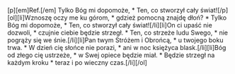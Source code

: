 [p][em]Ref.[/em] Tylko Bóg mi dopomoże, * Ten, co stworzył cały świat![/p][ol][li]Wznoszę oczy me ku górom, * gdzież pomocną znajdę dłoń? * Tylko Bóg mi dopomoże, * Ten, co stworzył cały świat![/li][li]On ci upaść nie dozwoli, * czujnie ciebie będzie strzegł. * Ten, co strzeże ludu Swego, * nie pogrąży się we śnie.[/li][li]Pan twym Stróżem i Obrońcą, * u twojego boku trwa. * W dzień cię słońce nie porazi, * ani w noc księżyca blask.[/li][li]Bóg od złego cię ustrzeże, * w Swej opiece będzie miał. * Będzie strzegł na każdym kroku * teraz i po wieczny czas.[/li][/ol]